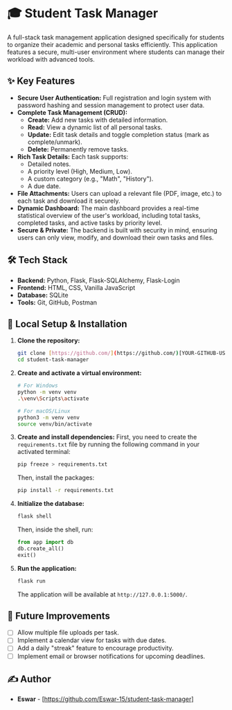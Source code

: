 # 🎓 Student Task Manager

A full-stack task management application designed specifically for students to organize their academic and personal tasks efficiently. 
This application features a secure, multi-user environment where students can manage their workload with advanced tools.

## ✨ Key Features

- **Secure User Authentication:** Full registration and login system with password hashing and session management to protect user data.
- **Complete Task Management (CRUD):**
    - **Create:** Add new tasks with detailed information.
    - **Read:** View a dynamic list of all personal tasks.
    - **Update:** Edit task details and toggle completion status (mark as complete/unmark).
    - **Delete:** Permanently remove tasks.
- **Rich Task Details:** Each task supports:
    - Detailed notes.
    - A priority level (High, Medium, Low).
    - A custom category (e.g., "Math", "History").
    - A due date.
- **File Attachments:** Users can upload a relevant file (PDF, image, etc.) to each task and download it securely.
- **Dynamic Dashboard:** The main dashboard provides a real-time statistical overview of the user's workload, including total tasks, completed tasks, and active tasks by priority level.
- **Secure & Private:** The backend is built with security in mind, ensuring users can only view, modify, and download their own tasks and files.

## 🛠️ Tech Stack

- **Backend:** Python, Flask, Flask-SQLAlchemy, Flask-Login
- **Frontend:** HTML, CSS, Vanilla JavaScript
- **Database:** SQLite
- **Tools:** Git, GitHub, Postman

## 🚀 Local Setup & Installation

1.  **Clone the repository:**
    ```bash
    git clone [https://github.com/](https://github.com/)[YOUR-GITHUB-USERNAME]/student-task-manager.git
    cd student-task-manager
    ```

2.  **Create and activate a virtual environment:**
    ```bash
    # For Windows
    python -m venv venv
    .\venv\Scripts\activate

    # For macOS/Linux
    python3 -m venv venv
    source venv/bin/activate
    ```

3.  **Create and install dependencies:**
    First, you need to create the `requirements.txt` file by running the following command in your activated terminal:
    ```bash
    pip freeze > requirements.txt
    ```
    Then, install the packages:
    ```bash
    pip install -r requirements.txt
    ```

4.  **Initialize the database:**
    ```bash
    flask shell
    ```
    Then, inside the shell, run:
    ```python
    from app import db
    db.create_all()
    exit()
    ```

5.  **Run the application:**
    ```bash
    flask run
    ```
    The application will be available at `http://127.0.0.1:5000/`.

## 🔮 Future Improvements

- [ ] Allow multiple file uploads per task.
- [ ] Implement a calendar view for tasks with due dates.
- [ ] Add a daily "streak" feature to encourage productivity.
- [ ] Implement email or browser notifications for upcoming deadlines.

## ✍️ Author

- **Eswar** - [https://github.com/Eswar-15/student-task-manager]
